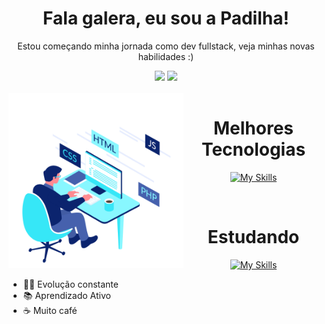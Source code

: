 <h1 align="center">Fala galera, eu sou a Padilha!</h1>
<p align="center">Estou começando minha jornada como dev fullstack, veja minhas novas habilidades :) </p>
<div align="center">
  <img height="180em" src="https://github-readme-stats.vercel.app/api?username=maria-padilha&show_icons=true&theme=algolia&include_commits=true&count_private=true"/>
  <img height="180em" src="https://github-readme-stats.vercel.app/api/top-langs/?username=maria-padilha&layout=compact&langs_count=16&theme=algolia"/>
</div>
<div  align="center"> 
<div style="display: inline_block"><br>
    <img align="left" height="280" alt="coding-time" src="code.gif">
    <h1 align="center">Melhores Tecnologias</h1>
</div>
  
[![My Skills](https://skillicons.dev/icons?i=js,html,css,php,mysql)](https://skillicons.dev)
  
<div style="display: inline_block" align="center"><br>
    <h1 align="center">Estudando</h1>
</div>

[![My Skills](https://skillicons.dev/icons?i=vue,laravel)](https://skillicons.dev)



<ul align="start">
  <li>👩‍💻 Evolução constante</li>
  <li>📚 Aprendizado Ativo</li>
  <li>☕ Muito café</li>
</ul>
